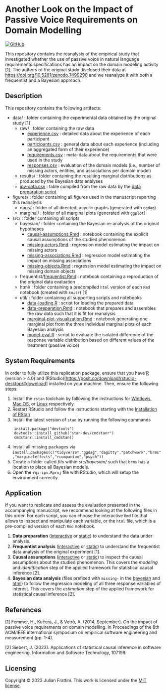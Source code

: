# Another Look on the Impact of Passive Voice Requirements on Domain Modelling

[![GitHub](https://img.shields.io/github/license/JulianFrattini/rqi-ipv)](./LICENSE)

This repository contains the reanalysis of the empirical study that investigated whether the use of passive voice in natural language requirements specifications has an impact on the domain modeling activity [1]. The authors of the original study disclosed their data at https://doi.org/10.5281/zenodo.7499290 and we reanalyze it with both a frequentist and a Bayesian approach.

## Description

This repository contains the following artifacts:

* data/ : folder containing the experimental data obtained by the original study [1]
  * raw/ : folder containing the raw data
    * [experience.csv](./data/raw/experience.csv) : detailed data about the experience of each participant
    * [participants.csv](./data/raw/participants.csv) : general data about each experience (including an aggregated form of their experience)
    * [requirements.csv](./data/raw/requirements.csv) : meta-data about the requirements that were used in the study
    * [responses.csv](./data/raw/responses.csv) : evaluation of the domain models (i.e., number of missing actors, entities, and associations per domain model)
  * results/ : folder containing the resulting marginal distributions as produced by the Bayesian data analyses
  * [ipv-data.csv](./data/ipv-data.csv) : table compiled from the raw data by the [data preparation script](./src/util/data-preparation.Rmd)
* figures/ : folder containing all figures used in the manuscript reporting this reanalysis
  * dags/ : folder of all directed, acyclic graphs (generated with `ggdag`)
  * marginal/ : folder of all marginal plots (generated with `ggplot`)
* src/ : folder containing all scripts
  * bayesian/ : folder containing the Bayesian re-analysis of the original hypotheses
    * [causal-assumptions.Rmd](./src/bayesian/causal-assumptions.Rmd) : notebook containing the explicit causal assumptions of the studied phenomenon
    * [missing-actors.Rmd](./src/bayesian/missing-actors.Rmd) : regression model estimating the impact on missing actors
    * [missing-associations.Rmd](./src/bayesian/missing-associations.Rmd) : regression model estimating the impact on missing associations
    * [missing-objects.Rmd](./src/bayesian/missing-objects.Rmd) : regression model estimating the impact on missing domain objects
  * frequentist/[frequentist.Rmd](./src/frequentist/frequentist.Rmd) : notebook containing a reproduction of the original data evaluation 
  * html/ : folder containing a precompiled `html` version of each `Rmd` notebook (created with `knitr`) [1]
  * util/ : folder containing all supporting scripts and notebooks
    * [data-loading.R](./src/util/data-loading.R) : script for loading the prepared data
    * [data-preparation.Rmd](./src/util/data-preparation.Rmd) : notebook that prepares and assembles the raw data such that it is fit for reanalysis
    * [marginal-plot-visualization.Rmd](./src/util/marginal-plot-visualization.Rmd) : notebook generating one marginal plot from the three individual marginal plots of each Bayesian analysis
    * [model-eval.R](./src/util/model-eval.R) : script to evaluate the isolated difference of the response variable distribution based on different values of the treatment (passive voice)

## System Requirements

In order to fully utilize this replication package, ensure that you have [R](https://ftp.acc.umu.se/mirror/CRAN/) (version > 4.0) and (RStudio)[https://posit.co/download/rstudio-desktop/#download] installed on your machine. Then, ensure the following steps:

1. Install the `rstan` toolchain by following the instructions for [Windows](https://github.com/stan-dev/rstan/wiki/Configuring-C---Toolchain-for-Windows#r40), [Mac OS](https://github.com/stan-dev/rstan/wiki/Configuring-C---Toolchain-for-Mac), or [Linux](https://github.com/stan-dev/rstan/wiki/Configuring-C-Toolchain-for-Linux) respectively.
2. Restart RStudio and follow the instructions starting with the [Installation of RStan](https://github.com/stan-dev/rstan/wiki/RStan-Getting-Started#installation-of-rstan)
3. Install the latest version of `stan` by running the following commands
```
    install.package("devtools")
    devtools::install_github("stan-dev/cmdstanr")
    cmdstanr::install_cmdstan()
```
4. Install all missing packages via `install.packages(c("tidyverse","ggdag","dagitty","patchwork","brms","marginaleffects","rcompanion","psych"))`
5. Create a folder called *fits* within *src/bayesian/* such that `brms` has a location to place all Bayesian models.
6. Open the `rqi-ipv.Rproj` file with RStudio, which will setup the environment correctly.

## Application

If you want to replicate and assess the evaluation presented in the accompanying manuscript, we recommend looking at the following files in this order. For each script, you can choose the interactive `Rmd` file that allows to inspect and manipulate each variable, or the `html` file, which is a pre-compiled version of each `Rmd` notebook.

1. **Data preparation** ([interactive](./src/util/data-preparation.Rmd) or [static](./src/html/data-preparation.html)) to understand the data under analysis.
2. **Frequentist analysis** ([interactive](./src/frequentist/frequentist.Rmd) or [static](./src/html/frquentist.html)) to understand the frequentist data analysis of the original experiment [1].
3. **Causal assumptions** ([interactive](./src/bayesian/causal-assumptions.Rmd) or [static](./src/html/causal-assumptions.html)) to inspect the causal assumptions about the studied phenomenon. This covers the *modeling* and *identification* step of the applied framework for statistical causal inference [2].
4. **Bayesian data analysis** (files prefixed with `missing-` in the [bayesian](./src/bayesian) and [html](./src/html))  to follow the regression modeling of all three response variables of interest. This covers the *estimation* step of the applied framework for statistical causal inference [2].

## References

[1] Femmer, H., Kučera, J., & Vetrò, A. (2014, September). On the impact of passive voice requirements on domain modelling. In Proceedings of the 8th ACM/IEEE international symposium on empirical software engineering and measurement (pp. 1-4).

[2] Siebert, J. (2023). Applications of statistical causal inference in software engineering. Information and Software Technology, 107198.

## Licensing

Copyright © 2023 Julian Frattini. This work is licensed under the [MIT license](./LICENSE).